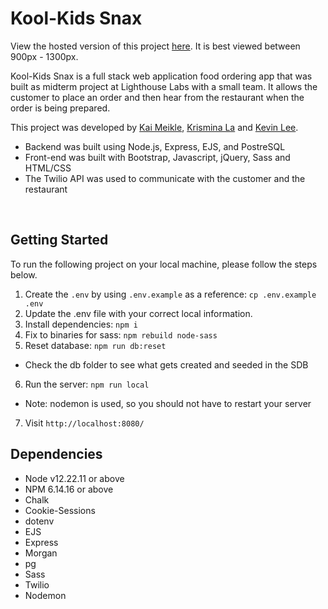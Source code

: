 # Kool-Kids Snax

View the hosted version of this project [here](http://kool-kids-snax.herokuapp.com/users/4). It is best viewed between 900px - 1300px.

Kool-Kids Snax is a full stack web application food ordering app that was built as midterm project at Lighthouse Labs with a small team. It allows the customer to place an order and then hear from the restaurant when the order is being prepared.

This project was developed by [Kai Meikle](https://github.com/kai-commits), [Krismina La](https://github.com/arismink) and [Kevin Lee](https://github.com/Cloud9NB).

* Backend was built using Node.js, Express, EJS, and PostreSQL
* Front-end was built with Bootstrap, Javascript, jQuery, Sass and HTML/CSS
* The Twilio API was used to communicate with the customer and the restaurant

![]()
![]()
![]()


## Getting Started

To run the following project on your local machine, please follow the steps below.

1. Create the `.env` by using `.env.example` as a reference: `cp .env.example .env`
2. Update the .env file with your correct local information.
3. Install dependencies: `npm i`
4. Fix to binaries for sass: `npm rebuild node-sass`
5. Reset database: `npm run db:reset`
  - Check the   db folder to see what gets created and seeded in the SDB
6. Run the server: `npm run local`
  - Note: nodemon is used, so you should not have to restart your server
7. Visit `http://localhost:8080/`

## Dependencies

- Node v12.22.11 or above
- NPM 6.14.16 or above
- Chalk
- Cookie-Sessions
- dotenv
- EJS
- Express
- Morgan
- pg
- Sass
- Twilio
- Nodemon 
